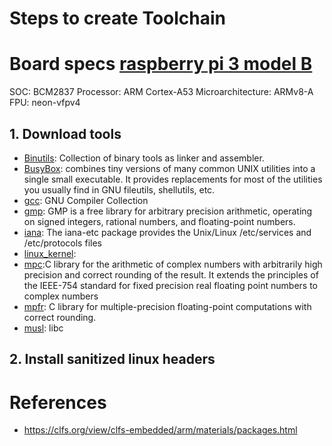 # Steps to create Toolchain

# Board specs [raspberry pi 3 model B](https://www.raspberrypi.org/products/raspberry-pi-3-model-b/)
SOC: BCM2837
Processor: ARM Cortex-A53
Microarchitecture: 	ARMv8-A
FPU: neon-vfpv4

## 1. Download tools
- [Binutils](https://www.gnu.org/software/binutils/): Collection of binary tools as linker and assembler.
- [BusyBox](http://www.busybox.net): combines tiny versions of many common UNIX utilities into a single 
small executable. It provides replacements for most of the utilities you usually find in GNU fileutils, shellutils, etc.
- [gcc]( http://gcc.gnu.org): GNU Compiler Collection
- [gmp](https://gmplib.org/): GMP is a free library for arbitrary precision arithmetic, operating on signed integers, rational numbers, and floating-point numbers.
- [iana](http://sethwklein.net/iana-etc): The iana-etc package provides the Unix/Linux /etc/services and /etc/protocols files
- [linux_kernel](http://www.kernel.org):
- [mpc](http://www.multiprecision.org/mpc/):C library for the arithmetic of complex numbers with arbitrarily high precision and correct rounding of the result. It extends the principles of the IEEE-754 standard for fixed precision real floating point numbers to complex numbers
- [mpfr](http://www.mpfr.org/): C library for multiple-precision floating-point computations with correct rounding.
- [musl](http://musl-libc.org/): libc

## 2. Install sanitized linux headers


# References
- https://clfs.org/view/clfs-embedded/arm/materials/packages.html

